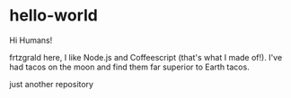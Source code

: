 # hello-world

Hi Humans!

frtzgrald here, I like Node.js and Coffeescript (that's what I made of!).
I've had tacos on the moon and find them far superior to Earth tacos.



just another repository
